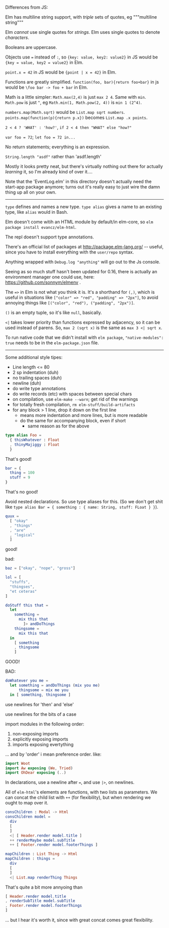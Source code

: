 Differences from JS:

Elm has multiline string support, with _triple_ sets of quotes, eg """multiline string"""

Elm _cannot_ use single quotes for _strings_. Elm uses single quotes to denote _characters_.

Booleans are uppercase.

Objects use `=` instead of `:`, so `{key: value, key2: value2}` in JS would be `{key = value, key2 = value2}` in Elm.

`point.x = 42` in JS would be `{point | x = 42}` in Elm.

Functions are greatly simplified. `function(foo, bar){return foo+bar}` in js would be `\foo bar -> foo + bar` in Elm.

Math is a little simpler: `Math.max(2,4)` is just `max 2 4`. Same with `min`. `Math.pow` is just `^`, eg `Math.min(1, Math.pow(2, 4))` is `min 1 (2^4)`.

`numbers.map(Math.sqrt)` would be `List.map sqrt numbers`. `points.map(function(p){return p.x})` becomes `List.map .x points`.

`2 < 4 ? 'WHAT' : 'how?'`, `if 2 < 4 then "WHAT" else "how?"`

`var foo = 72`; `let foo = 72 in...`

No return statements; everything is an expression.

`String.length "asdf"` rather than 'asdf.length'

Mostly it looks pretty neat, but there's virtually nothing out there for actually _learning_ it, so I'm already kind of over it....

Note that the 'EventLog.elm' in this directory doesn't actually need the start-app package anymore; turns out it's really easy to just wire the damn thing up all on your own.

--------

`type` defines and names a new type. `type alias` gives a name to an existing type, like `alias` would in Bash.

Elm doesn't come witih an HTML module by default/in elm-core, so `elm package install evancz/elm-html`.

The repl doesn't support type annotations.

There's an official list of packages at http://package.elm-lang.org/ -- useful, since you have to install everything with the `user/repo` syntax.

Anything wrapped with `Debug.log "anything"` will go out to the Js console.

Seeing as so much stuff hasn't been updated for 0.16, there is actually an environment manager one could use, here: https://github.com/sonnym/elmenv .

The `=>` in Elm is not what you think it is. It's a shorthand for `(,)`, which is useful in situations like `["color" => "red", "padding" => "2px"]`, to avoid annoying things like `[("color", "red"), ("padding", "2px")]`.

`()` is an empty tuple, so it's like `null`, basically.

`<|` takes lower priority than functions expressed by adjacency, so it can be used instead of parens. So, `max 2 (sqrt x)` is the same as `max 3 <| sqrt x`.

To run native code that we didn't install with `elm package`, `"native-modules": true` needs to be in the `elm-package.json` file.

--------

Some additional style tipes:
- Line length <= 80
- 2 sp indentation (duh)
- no trailing spaces (duh)
- newline (duh)
- do write type annotations
- do write records (etc) with spaces between special chars
- on compilation, use `elm-make --warn`; get rid of the warnings
- for totally fresh compilation, `rm elm-stuff/build-artifacts`
- for any block > 1 line, drop it down on the first line
  - means more indentation and more lines, but is more readable
  - do the same for accompanying block, even if short
    - same reason as for the above
```elm
type alias Foo =
  { thisWhatever : Float
  , thinyMajiggy : Float
  }
```
That's good!

```elm
bar = {
  thing = 100
  stuff = 9
}
```
That's no good!

Avoid nested declarations. So use type aliases for this. (So we don't get shit like `type alias Bar = { something : { name: String, stuff: FLoat } }`).

```elm
quux =
  [ "okay"
  , "things"
  , "are"
  , "logical"
  ]
```
good!

bad:
```elm
baz = ["okay", "nope", "gross"]

lol = [
  "stuffs",
  "thingses",
  "et ceteras"
]
```

```elm
doStuff this that =
  let
    something =
      mix this that
        ]> andDoThings
    thingsome =
      mix this that
  in
    [ something
    , thingsome
    ]
```
GOOD!

BAD:
```elm
doWhatever you me =
  let something = andDoThings (mix you me)
      thingsome = mix me you
  in [ something, thingsome ]
```

use newlines for 'then' and 'else'

use newlines for the bits of a case

import modules in the following order:
1. non-exposing imports
2. explicitly exposing imports
3. imports exposing evertything

... and by 'order' i mean preference order. like:

```elm
import Woot
import Aw exposing (We, Tried)
import OhDear exposing (..)
```

In declarations, use a newline after `=`, and use `|>`, on newlines.

All of `elm-html`'s elements are functions, with two lists as parameters. We can concat the child list with `++` (for flexibility), but when rendering we ought to map over it.

```elm
consChildren : Modal -> Html
consChildren model =
  div
  [
  ]
  <| [ Header.render model.title ]
  ++ renderMaybe model.subTitle
  ++ [ Footer.render model.footerThings ]

mapChildren : List Thing -> Html
mapChildren : things =
  div
  [
  ]
  <| List.map renderThing Things
```

That's quite a bit more annyoing than
```elm
[ Header.render model.title
, renderSubTitle model.subTitle
, Footer.render model.footerThings
]
```
... but I hear it's worth it, since with great concat comes great flexibility.


